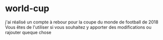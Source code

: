 # world-cup

j'ai réalisé un compte à rebour pour la coupe du monde de football de 2018
Vous êtes de l'utiliser si vous souhaitez y apporter des modifications ou rajouter queque chose
